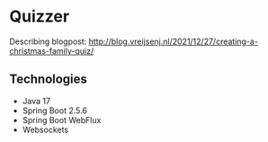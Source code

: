 # Quizzer

Describing blogpost: http://blog.vreijsenj.nl/2021/12/27/creating-a-christmas-family-quiz/

## Technologies
* Java 17
* Spring Boot 2.5.6
* Spring Boot WebFlux
* Websockets
